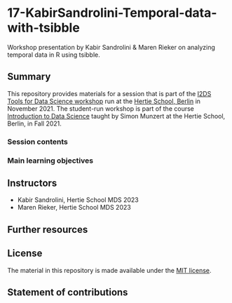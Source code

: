 # 17-KabirSandrolini-Temporal-data-with-tsibble
Workshop presentation by Kabir Sandrolini &amp; Maren Rieker on analyzing temporal data in R using tsibble.

## Summary

This repository provides materials for a session that is part of the [I2DS Tools for Data Science workshop](https://github.com/intro-to-data-science-21-workshop) run at the [Hertie School, Berlin](https://www.hertie-school.org/en/) in November 2021. The student-run workshop is part of the course [Introduction to Data Science](https://github.com/intro-to-data-science-21) taught by Simon Munzert at the Hertie School, Berlin, in Fall 2021.

### Session contents


### Main learning objectives


## Instructors

- Kabir Sandrolini, Hertie School MDS 2023
- Maren Rieker, Hertie School MDS 2023

## Further resources


## License
The material in this repository is made available under the [MIT license](http://opensource.org/licenses/mit-license.php).

## Statement of contributions
